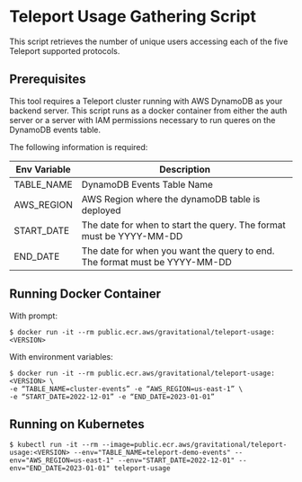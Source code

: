 # Teleport Usage Gathering Script

This script retrieves the number of unique users accessing each of the five Teleport supported protocols.

## Prerequisites

This tool requires a Teleport cluster running with AWS DynamoDB as your backend server. This script runs as a docker container from either the auth server or a server with IAM permissions necessary to run queres on the DynamoDB events table. 

The following information is required:

| Env Variable | Description |
| ---------|-------------|
| TABLE_NAME | DynamoDB Events Table Name |
| AWS_REGION | AWS Region where the dynamoDB table is deployed |
| START_DATE | The date for when to start the query. The format must be YYYY-MM-DD |
| END_DATE | The date for when you want the query to end. The format must be YYYY-MM-DD |

## Running Docker Container

With prompt:

```console
$ docker run -it --rm public.ecr.aws/gravitational/teleport-usage:<VERSION>
```

With environment variables:

```console
$ docker run -it --rm public.ecr.aws/gravitational/teleport-usage:<VERSION> \
-e “TABLE_NAME=cluster-events” -e “AWS_REGION=us-east-1” \
-e “START_DATE=2022-12-01” -e “END_DATE=2023-01-01”
```

## Running on Kubernetes

```console
$ kubectl run -it --rm --image=public.ecr.aws/gravitational/teleport-usage:<VERSION> --env="TABLE_NAME=teleport-demo-events" --env="AWS_REGION=us-east-1" --env="START_DATE=2022-12-01" --env="END_DATE=2023-01-01" teleport-usage
```
